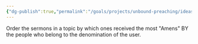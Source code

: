 ```yaml
---
{"dg-publish":true,"permalink":"/goals/projects/unbound-preaching/ideas/ranking-sermons-by-amens-from-denominational-members/","created":"Jul 27, 2020, 8:07 AM"}
---
```



Order the sermons in a topic by which ones received the most "Amens" BY the people who belong to the denomination of the user.



